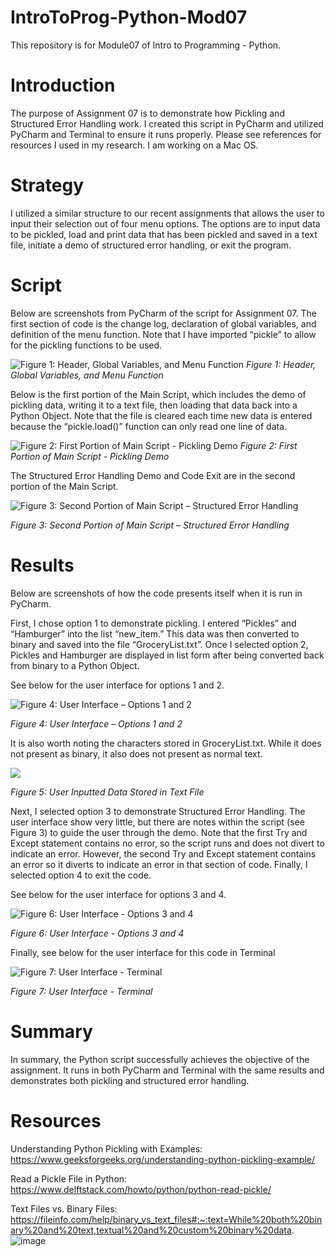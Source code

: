 # IntroToProg-Python-Mod07
This repository is for Module07 of Intro to Programming - Python.

# Introduction
The purpose of Assignment 07 is to demonstrate how Pickling and Structured Error Handling work. I created this script in PyCharm and utilized PyCharm and Terminal to ensure it runs properly. Please see references for resources I used in my research. I am working on a Mac OS.

# Strategy
I utilized a similar structure to our recent assignments that allows the user to input their selection out of four menu options. The options are to input data to be pickled, load and print data that has been pickled and saved in a text file, initiate a demo of structured error handling, or exit the program.

# Script
Below are screenshots from PyCharm of the script for Assignment 07. The first section of code is the change log, declaration of global variables, and definition of the menu function. Note that I have imported “pickle” to allow for the pickling functions to be used.

![*Figure 1: Header, Global Variables, and Menu Function*](B125C629-2BF1-4E49-8851-25A91F3C60C6.jpeg)
*Figure 1: Header, Global Variables, and Menu Function*

Below is the first portion of the Main Script, which includes the demo of pickling data, writing it to a text file, then loading that data back into a Python Object. Note that the file is cleared each time new data is entered because the “pickle.load()” function can only read one line of data.

![*Figure 2: First Portion of Main Script - Pickling Demo*](F66058C2-2E57-4704-88AD-01BB33E23BF4.jpeg)
*Figure 2: First Portion of Main Script - Pickling Demo*

The Structured Error Handling Demo and Code Exit are in the second portion of the Main Script.

![*Figure 3: Second Portion of Main Script – Structured Error Handling*](32FCC148-DF05-477C-BFB6-5DF3072A6C2E.jpeg)

*Figure 3: Second Portion of Main Script – Structured Error Handling*

# Results
Below are screenshots of how the code presents itself when it is run in PyCharm.

First, I chose option 1 to demonstrate pickling. I entered “Pickles” and “Hamburger” into the list “new_item.” This data was then converted to binary and saved into the file “GroceryList.txt”. Once I selected option 2, Pickles and Hamburger are displayed in list form after being converted back from binary to a Python Object.

See below for the user interface for options 1 and 2.

![*Figure 4: User Interface – Options 1 and 2*](EB5AEDC6-79BC-42EA-96E2-12532C351CD9.jpeg)

*Figure 4: User Interface – Options 1 and 2*

It is also worth noting the characters stored in GroceryList.txt. While it does not present as binary, it also does not present as normal text.

![](37FD2CA6-16DE-48E3-8A40-6DD6E434E8C1_4_5005_c.jpeg)

*Figure 5: User Inputted Data Stored in Text File*

Next, I selected option 3 to demonstrate Structured Error Handling. The user interface show very little, but there are notes within the script (see Figure 3) to guide the user through the demo. Note that the first Try and Except statement contains no error, so the script runs and does not divert to indicate an error. However, the second Try and Except statement contains an error so it diverts to indicate an error in that section of code. Finally, I selected option 4 to exit the code.

See below for the user interface for options 3 and 4.

![*Figure 6: User Interface - Options 3 and 4*](915F40D6-31BB-43E1-8199-7A52C8E179DE.jpeg)

*Figure 6: User Interface - Options 3 and 4*

Finally, see below for the user interface for this code in Terminal

![*Figure 7: User Interface - Terminal*](D93261F5-3A90-40C2-B6DE-0557A59063F2.jpeg)

*Figure 7: User Interface - Terminal*

# Summary
In summary, the Python script successfully achieves the objective of the assignment. It runs in both PyCharm and Terminal with the same results and demonstrates both pickling and structured error handling.

# Resources

Understanding Python Pickling with Examples:
https://www.geeksforgeeks.org/understanding-python-pickling-example/

Read a Pickle File in Python:
https://www.delftstack.com/howto/python/python-read-pickle/

Text Files vs. Binary Files: https://fileinfo.com/help/binary_vs_text_files#:~:text=While%20both%20binary%20and%20text,textual%20and%20custom%20binary%20data.
![image](https://user-images.githubusercontent.com/111045896/186833599-16603f8c-87d3-4ada-91b7-842731ace071.png)


